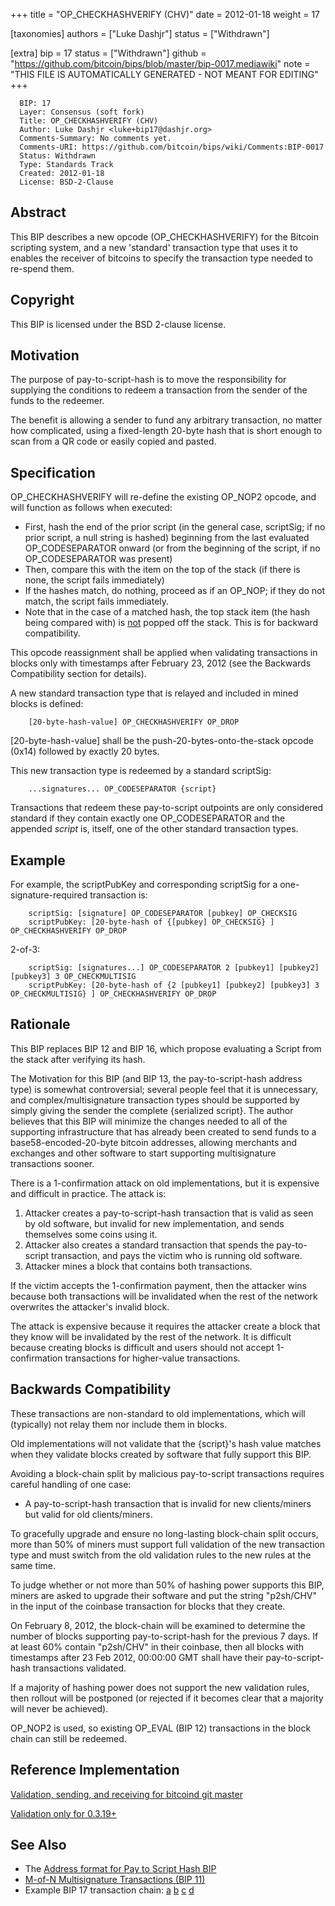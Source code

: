 
+++
title = "OP_CHECKHASHVERIFY (CHV)"
date = 2012-01-18
weight = 17

[taxonomies]
authors = ["Luke Dashjr"]
status = ["Withdrawn"]

[extra]
bip = 17
status = ["Withdrawn"]
github = "https://github.com/bitcoin/bips/blob/master/bip-0017.mediawiki"
note = "THIS FILE IS AUTOMATICALLY GENERATED - NOT MEANT FOR EDITING"
+++

```
  BIP: 17
  Layer: Consensus (soft fork)
  Title: OP_CHECKHASHVERIFY (CHV)
  Author: Luke Dashjr <luke+bip17@dashjr.org>
  Comments-Summary: No comments yet.
  Comments-URI: https://github.com/bitcoin/bips/wiki/Comments:BIP-0017
  Status: Withdrawn
  Type: Standards Track
  Created: 2012-01-18
  License: BSD-2-Clause
```

<h2>Abstract</h2>


This BIP describes a new opcode (OP_CHECKHASHVERIFY) for the Bitcoin scripting system, and a new 'standard' transaction type that uses it to enables the receiver of bitcoins to specify the transaction type needed to re-spend them.

<h2>Copyright</h2>


This BIP is licensed under the BSD 2-clause license.

<h2>Motivation</h2>


The purpose of pay-to-script-hash is to move the responsibility for supplying the conditions to redeem a transaction from the sender of the funds to the redeemer.

The benefit is allowing a sender to fund any arbitrary transaction, no matter how complicated, using a fixed-length 20-byte hash that is short enough to scan from a QR code or easily copied and pasted.

<h2>Specification</h2>


OP_CHECKHASHVERIFY will re-define the existing OP_NOP2 opcode, and will function as follows when executed:

*  First, hash the end of the prior script (in the general case, scriptSig; if no prior script, a null string is hashed) beginning from the last evaluated OP_CODESEPARATOR onward (or from the beginning of the script, if no OP_CODESEPARATOR was present)
*  Then, compare this with the item on the top of the stack (if there is none, the script fails immediately)
*  If the hashes match, do nothing, proceed as if an OP_NOP; if they do not match, the script fails immediately.
*  Note that in the case of a matched hash, the top stack item (the hash being compared with) is <u>not</u> popped off the stack. This is for backward compatibility.


This opcode reassignment shall be applied when validating transactions in blocks only with timestamps after February 23, 2012 (see the Backwards Compatibility section for details).

A new standard transaction type that is relayed and included in mined blocks is defined:

```
    [20-byte-hash-value] OP_CHECKHASHVERIFY OP_DROP
```


[20-byte-hash-value] shall be the push-20-bytes-onto-the-stack opcode (0x14) followed by exactly 20 bytes.

This new transaction type is redeemed by a standard scriptSig:

```
    ...signatures... OP_CODESEPARATOR {script}
```


Transactions that redeem these pay-to-script outpoints are only considered standard if they contain exactly one OP_CODESEPARATOR and the appended _script_ is, itself, one of the other standard transaction types.

<h2>Example</h2>


For example, the scriptPubKey and corresponding scriptSig for a one-signature-required transaction is:

```
    scriptSig: [signature] OP_CODESEPARATOR [pubkey] OP_CHECKSIG
    scriptPubKey: [20-byte-hash of {[pubkey] OP_CHECKSIG} ] OP_CHECKHASHVERIFY OP_DROP
```


2-of-3:

```
    scriptSig: [signatures...] OP_CODESEPARATOR 2 [pubkey1] [pubkey2] [pubkey3] 3 OP_CHECKMULTISIG
    scriptPubKey: [20-byte-hash of {2 [pubkey1] [pubkey2] [pubkey3] 3 OP_CHECKMULTISIG} ] OP_CHECKHASHVERIFY OP_DROP
```


<h2>Rationale</h2>


This BIP replaces BIP 12 and BIP 16, which propose evaluating a Script from the stack after verifying its hash.

The Motivation for this BIP (and BIP 13, the pay-to-script-hash address type) is somewhat controversial; several people feel that it is unnecessary, and complex/multisignature transaction types should be supported by simply giving the sender the complete {serialized script}. The author believes that this BIP will minimize the changes needed to all of the supporting infrastructure that has already been created to send funds to a base58-encoded-20-byte bitcoin addresses, allowing merchants and exchanges and other software to start supporting multisignature transactions sooner.

There is a 1-confirmation attack on old implementations, but it is expensive and difficult in practice. The attack is:

1.  Attacker creates a pay-to-script-hash transaction that is valid as seen by old software, but invalid for new implementation, and sends themselves some coins using it.
1.  Attacker also creates a standard transaction that spends the pay-to-script transaction, and pays the victim who is running old software.
1.  Attacker mines a block that contains both transactions.


If the victim accepts the 1-confirmation payment, then the attacker wins because both transactions will be invalidated when the rest of the network overwrites the attacker's invalid block.

The attack is expensive because it requires the attacker create a block that they know will be invalidated by the rest of the network. It is difficult because creating blocks is difficult and users should not accept 1-confirmation transactions for higher-value transactions.

<h2>Backwards Compatibility</h2>


These transactions are non-standard to old implementations, which will (typically) not relay them nor include them in blocks.

Old implementations will not validate that the {script}'s hash value matches when they validate blocks created by software that fully support this BIP.

Avoiding a block-chain split by malicious pay-to-script transactions requires careful handling of one case:

*  A pay-to-script-hash transaction that is invalid for new clients/miners but valid for old clients/miners.


To gracefully upgrade and ensure no long-lasting block-chain split occurs, more than 50% of miners must support full validation of the new transaction type and must switch from the old validation rules to the new rules at the same time. 

To judge whether or not more than 50% of hashing power supports this BIP, miners are asked to upgrade their software and put the string "p2sh/CHV" in the input of the coinbase transaction for blocks that they create.

On February 8, 2012, the block-chain will be examined to determine the number of blocks supporting pay-to-script-hash for the previous 7 days. If at least 60% contain "p2sh/CHV" in their coinbase, then all blocks with timestamps after 23 Feb 2012, 00:00:00 GMT shall have their pay-to-script-hash transactions validated.

If a majority of hashing power does not support the new validation rules, then rollout will be postponed (or rejected if it becomes clear that a majority will never be achieved).

OP_NOP2 is used, so existing OP_EVAL (BIP 12) transactions in the block chain can still be redeemed.

<h2>Reference Implementation</h2>


<a href="https://gitorious.org/~Luke-Jr/bitcoin/luke-jr-bitcoin/commits/checkhashverify" target="_blank">Validation, sending, and receiving for bitcoind git master</a>

<a href="https://gitorious.org/~Luke-Jr/bitcoin/luke-jr-bitcoin/commits/checkhashverify_backport" target="_blank">Validation only for 0.3.19+</a>

<h2>See Also</h2>


*  The <a href="/13" target="_blank">Address format for Pay to Script Hash BIP</a>
*  <a href="/11" target="_blank">M-of-N Multisignature Transactions (BIP 11)</a>
*  Example BIP 17 transaction chain: <a href="http://blockexplorer.com/tx/b8fd633e7713a43d5ac87266adc78444669b987a56b3a65fb92d58c2c4b0e84d" target="_blank">a</a> <a href="http://blockexplorer.com/tx/eb3b82c0884e3efa6d8b0be55b4915eb20be124c9766245bcc7f34fdac32bccb" target="_blank">b</a> <a href="http://blockexplorer.com/tx/055707ce7fea7b9776fdc70413f65ceec413d46344424ab01acd5138767db137" target="_blank">c</a> <a href="http://blockexplorer.com/tx/6d36bc17e947ce00bb6f12f8e7a56a1585c5a36188ffa2b05e10b4743273a74b" target="_blank">d</a>

